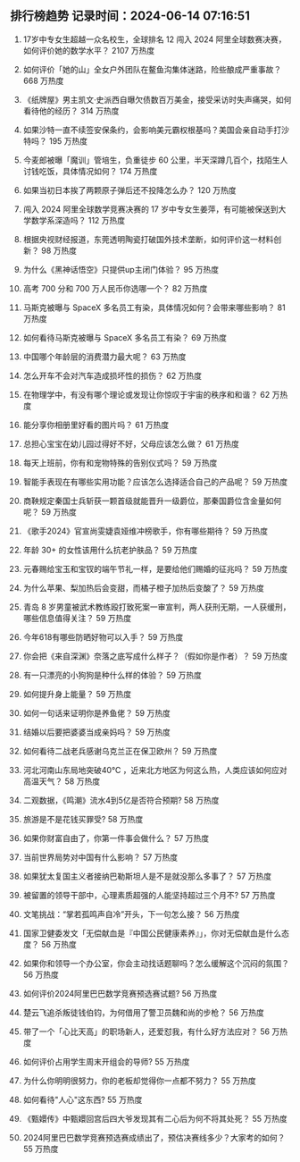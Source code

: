 
## 排行榜趋势 记录时间：2024-06-14 07:16:51
  
  1. 17岁中专女生超越一众名校生，全球排名 12 闯入 2024 阿里全球数赛决赛，如何评价她的数学水平？ 2107 万热度
    
  2. 如何评价「她的山」全女户外团队在鳌鱼沟集体迷路，险些酿成严重事故？ 668 万热度
    
  3. 《纸牌屋》男主凯文·史派西自曝欠债数百万美金，接受采访时失声痛哭，如何看待他的经历？ 314 万热度
    
  4. 如果沙特一直不续签安保条约，会影响美元霸权根基吗？美国会亲自动手打沙特吗？ 195 万热度
    
  5. 今麦郎被曝「魔训」管培生，负重徒步 60 公里，半天深蹲几百个，找陌生人讨钱吃饭，具体情况如何？ 174 万热度
    
  6. 如果当初日本挨了两颗原子弹后还不投降怎么办？ 120 万热度
    
  7. 闯入 2024 阿里全球数学竞赛决赛的 17 岁中专女生姜萍，有可能被保送到大学数学系深造吗？ 112 万热度
    
  8. 根据央视财经报道，东莞透明陶瓷打破国外技术垄断，如何评价这一材料创新？ 98 万热度
    
  9. 为什么《黑神话悟空》只提供up主闭门体验？ 95 万热度
    
  10. 高考 700 分和 700 万人民币你选哪一个？ 82 万热度
    
  11. 马斯克被曝与 SpaceX 多名员工有染，具体情况如何？会带来哪些影响？ 81 万热度
    
  12. 如何看待马斯克被曝与 SpaceX 多名员工有染？ 69 万热度
    
  13. 中国哪个年龄层的消费潜力最大呢？ 63 万热度
    
  14. 怎么开车不会对汽车造成损坏性的损伤？ 62 万热度
    
  15. 在物理学中，有没有哪个理论或发现让你惊叹于宇宙的秩序和和谐？ 62 万热度
    
  16. 能分享你相册里好看的图片吗？ 61 万热度
    
  17. 总担心宝宝在幼儿园过得好不好，父母应该怎么做？ 61 万热度
    
  18. 每天上班前，你有和宠物特殊的告别仪式吗？ 59 万热度
    
  19. 智能手表现在有哪些实用功能？应该怎么选择适合自己的产品呢？ 59 万热度
    
  20. 商鞅规定秦国士兵斩获一颗首级就能晋升一级爵位，那秦国爵位含金量如何呢？ 59 万热度
    
  21. 《歌手2024》官宣尚雯婕袁娅维冲榜歌手，你有哪些期待？ 59 万热度
    
  22. 年龄 30+ 的女性该用什么抗老护肤品？ 59 万热度
    
  23. 元春赐给宝玉和宝钗的端午节礼一样，是要给他们赐婚的征兆吗？ 59 万热度
    
  24. 为什么苹果、梨加热后会变甜，而橘子橙子加热后变酸了？ 59 万热度
    
  25. 青岛 8 岁男童被武术教练殴打致死案一审宣判，两人获刑无期，一人获缓刑，哪些信息值得关注？ 59 万热度
    
  26. 今年618有哪些防晒好物可以入手？ 59 万热度
    
  27. 你会把《来自深渊》奈落之底写成什么样子？（假如你是作者）？ 59 万热度
    
  28. 有一只漂亮的小狗狗是种什么样的体验？ 59 万热度
    
  29. 如何提升身上能量？ 59 万热度
    
  30. 如何一句话来证明你是养鱼佬？ 59 万热度
    
  31. 结婚以后要把婆婆当成亲妈吗？ 59 万热度
    
  32. 如何看待二战老兵感谢乌克兰正在保卫欧州？ 59 万热度
    
  33. 河北河南山东局地突破40℃ ，近来北方地区为何这么热，人类应该如何应对高温天气？ 58 万热度
    
  34. 二观数据，《鸣潮》流水4到5亿是否符合预期? 58 万热度
    
  35. 旅游是不是花钱买罪受? 58 万热度
    
  36. 如果你财富自由了，你第一件事会做什么？ 57 万热度
    
  37. 当前世界局势对中国有什么影响？ 57 万热度
    
  38. 如果犹太复国主义者接纳巴勒斯坦人是不是就没那么多事了？ 57 万热度
    
  39. 被留置的领导干部中，心理素质超强的人能坚持超过三个月不? 57 万热度
    
  40. 文笔挑战：“掌若孤鸣声自冷”开头，下一句怎么接？ 56 万热度
    
  41. 国家卫健委发文「无偿献血是『中国公民健康素养』」，你对无偿献血是什么态度？ 56 万热度
    
  42. 如果你和领导一个办公室，你会主动找话题聊吗？怎么缓解这个沉闷的氛围？ 56 万热度
    
  43. 如何评价2024阿里巴巴数学竞赛预选赛试题? 56 万热度
    
  44. 楚云飞追杀叛徒钱伯钧，为何借用了警卫员魏和尚的步枪？ 56 万热度
    
  45. 带了一个「心比天高」的职场新人，还爱怼我，有什么好方法应对？ 56 万热度
    
  46. 如何评价占用学生周末开组会的导师? 55 万热度
    
  47. 为什么你明明很努力，你的老板却觉得你一点都不努力？ 55 万热度
    
  48. 如何看待"人心"这东西? 55 万热度
    
  49. 《甄嬛传》中甄嬛回宫后四大爷发现其有二心后为何不将其处死？ 55 万热度
    
  50. 2024阿里巴巴数学竞赛预选赛成绩出了，预估决赛线多少？大家考的如何？ 55 万热度
    